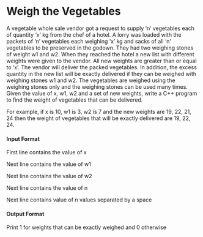 # Weigh the Vegetables

A vegetable whole sale vendor got a request to supply ‘n’ vegetables each of
quantity ‘x’ kg from the chef of a hotel. A lorry was loaded with the packets of ‘n’
vegetables each weighing ‘x’ kg and sacks of all ‘n’ vegetables to be preserved in
the godown. They had two weighing stones of weight w1 and w2. When they
reached the hotel a new list with different weights were given to the vendor. All
new weights are greater than or equal to ‘x’. The vendor will deliver the packed
vegetables. In addition, the excess quantity in the new list will be exactly
delivered if they can be weighed with weighing stones w1 and w2. The
vegetables are weighed using the weighing stones only and the weighing stones
can be used many times. Given the value of x, w1, w2 and a set of new weights,
write a C++ program to find the weight of vegetables that can be delivered.

For example, if x is 10, w1 is 3, w2 is 7 and the new weights are 19, 22, 21, 24
then the weight of vegetables that will be exactly delivered are 19, 22, 24.

#### Input Format

First line contains the value of x

Next line contains the value of w1

Next line contains the value of w2

Next line contains the value of n

Next line contains value of n values separated by a space

#### Output Format

Print 1 for weights that can be exactly weighed and 0 otherwise
